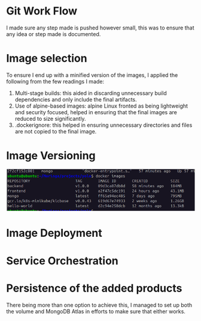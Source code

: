 # Git Work Flow

I made sure any step made is pushed however small, this was to ensure that any idea or step made is documented.

# Image selection

To ensure I end up with a minified version of the images, I applied the following from the few readings I made:

1. Multi-stage builds: this aided in discarding unnecessary build dependencies and only include the final artifacts.
2. Use of alpine-based images: alpine Linux fronted as being lightweight and security focused, helped in ensuring
   that the final images are reduced to size significantly.
3. .dockerignore: this helped in ensuring unnecessary directories and files are not copied to the final image.

# Image Versioning

![alt text](<Screenshot from 2024-05-04 22-23-32.png>)

# Image Deployment

# Service Orchestration

# Persistence of the added products

There being more than one option to achieve this, I managed to set up both the volume and MongoDB Atlas in efforts to make sure that either works.
